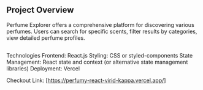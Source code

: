 ## Project Overview
  Perfume Explorer offers a comprehensive platform for discovering various perfumes. Users can search for specific scents, filter results by categories, view detailed perfume profiles.
##
Technologies
Frontend: React.js
Styling: CSS or styled-components
State Management: React state and context (or alternative state management libraries)
Deployment: Vercel

Checkout Link: [https://perfumy-react-virid-kappa.vercel.app/]
